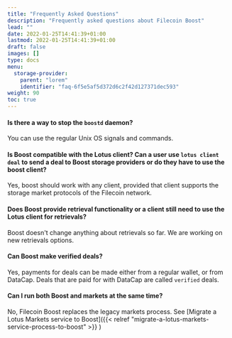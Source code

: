 ```yaml
---
title: "Frequently Asked Questions"
description: "Frequently asked questions about Filecoin Boost"
lead: ""
date: 2022-01-25T14:41:39+01:00
lastmod: 2022-01-25T14:41:39+01:00
draft: false
images: []
type: docs
menu:
  storage-provider:
    parent: "lorem"
    identifier: "faq-6f5e5af5d372d6c2f42d127371dec593"
weight: 90
toc: true
---
```


#### Is there a way to stop the `boostd` daemon?
You can use the regular Unix OS signals and commands.

#### Is Boost compatible with the Lotus client? Can a user use `lotus client deal` to send a deal to Boost storage providers or do they have to use the boost client?
Yes, boost should work with any client, provided that client supports the storage market protocols of the Filecoin network.

#### Does Boost provide retrieval functionality or a client still need to use the Lotus client for retrievals?
Boost doesn't change anything about retrievals so far. We are working on new retrievals options.

#### Can Boost make verified deals?
Yes, payments for deals can be made either from a regular wallet, or from DataCap. Deals that are paid for with DataCap are called `verified` deals.

#### Can I run both Boost and markets at the same time?
No, Filecoin Boost replaces the legacy markets process. See [Migrate a Lotus Markets service to Boost]({{< relref "migrate-a-lotus-markets-service-process-to-boost" >}} )
